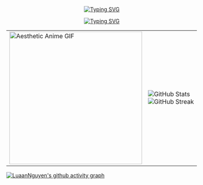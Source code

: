 <p align="center">
  <a href="https://github.com/LuaanNguyen">
    <a href="https://git.io/typing-svg"><img src="https://readme-typing-svg.demolab.com?font=Fira+Code&weight=100&size=35&duration=4997&pause=1000&color=1DB954&center=true&vCenter=true&width=435&lines=Luan+Nguyen+" alt="Typing SVG" /></a>
</p>

<p align="center">
   <a href="https://git.io/typing-svg"><img src="https://readme-typing-svg.demolab.com?font=Fira+Code&weight=100&size=16&duration=3000&pause=1000&color=1DB954&background=212121&center=true&vCenter=true&width=435&lines=Full-stack+Developer+and+UX%2FUI+Designer" alt="Typing SVG" /></a>
</p>


<!--
# 🧰 Languages and Tools

<p align = "center" >
<img align="left" alt="Java" width="30px" style="padding:5px;" src="https://cdn.jsdelivr.net/gh/devicons/devicon/icons/java/java-original.svg"/>
<img align="left" alt="React" width="30px" style="padding:5px;" src="https://cdn.jsdelivr.net/gh/devicons/devicon/icons/react/react-original.svg" />
<img align="left" alt="MongoDB" width="30px" style="padding:5px;" src="https://cdn.jsdelivr.net/gh/devicons/devicon@latest/icons/mongodb/mongodb-original-wordmark.svg" />
<img align="left" alt="Git" width="30px" style="padding:5px;" src="https://cdn.jsdelivr.net/gh/devicons/devicon/icons/git/git-original.svg" />
<img align="left" alt="HTML" width="30px" style="padding:5px;" src="https://cdn.jsdelivr.net/gh/devicons/devicon/icons/html5/html5-plain.svg" />
<img align="left" alt="CSS" width="30px" style="padding:5px;" src="https://cdn.jsdelivr.net/gh/devicons/devicon/icons/css3/css3-plain.svg" />
<img align="left" alt="JavaScript" width="30px" style="padding:5px;" src="https://cdn.jsdelivr.net/gh/devicons/devicon/icons/javascript/javascript-plain.svg" />
<img align="left" alt="NodeJS" width="30px" style="padding:5px;" src="https://cdn.jsdelivr.net/gh/devicons/devicon/icons/nodejs/nodejs-original.svg" />
<img align="left" alt="Python" width="30px" style="padding:5px;" src="https://cdn.jsdelivr.net/gh/devicons/devicon/icons/python/python-plain.svg" />
<img align="left" alt="C++" width="30px" style="padding:5px;" src="https://cdn.jsdelivr.net/gh/devicons/devicon/icons/cplusplus/cplusplus-line.svg" />
<img align="left" alt="C" width="30px" style="padding:5px;" src="https://cdn.jsdelivr.net/gh/devicons/devicon/icons/c/c-original.svg" />
<img align="left" alt="Bash" width="30px" style="padding:5px;" src="https://cdn.jsdelivr.net/gh/devicons/devicon/icons/bash/bash-original.svg" />
<img align="left" alt="ExpressJS" width="30px" style="padding:5px;" src="https://cdn.jsdelivr.net/gh/devicons/devicon@latest/icons/express/express-original-wordmark.svg" />
<img align="left" alt="Bootstrap" width="30px" style="padding:5px;" src="https://cdn.jsdelivr.net/gh/devicons/devicon/icons/bootstrap/bootstrap-original.svg" />
<img align="left" alt="Tailwind" width="30px" style="padding:5px;" src="https://cdn.jsdelivr.net/gh/devicons/devicon@latest/icons/tailwindcss/tailwindcss-original.svg" />
<img align="left" alt="jQuery" width="30px" style="padding:5px;" src="https://cdn.jsdelivr.net/gh/devicons/devicon/icons/jquery/jquery-original.svg" />
</p>
-->


<table align="center">
  <tr>
    <td>
      <img src="https://media.giphy.com/media/2SYqgPxMm2kbVe3y02/giphy.gif" alt="Aesthetic Anime GIF" width="350"/>
    </td>
    <td>
      <img src="https://github-readme-stats.vercel.app/api?username=LuaanNguyen&show_icons=true&theme=flag-india" alt="GitHub Stats" />
      <br />
      <img src="https://streak-stats.demolab.com?user=LuaanNguyen&theme=flag-india" alt="GitHub Streak" />
    </td>
  </tr>
</table>

[![LuaanNguyen's github activity graph](https://github-readme-activity-graph.vercel.app/graph?username=LuaanNguyen&bg_color=212121&line=1db954&title_color=1db954&color=b3b3b3)](https://github.com/LuaanNguyen)

